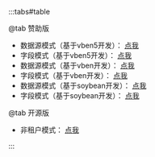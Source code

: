 :::tabs#table

@tab 赞助版

- 数据源模式（基于vben5开发）：   [点我](https://max-datasource.tangyh.top)
- 字段模式（基于vben5开发）：    [点我](https://max-column.tangyh.top)
- 数据源模式（基于vben开发）：   [点我](https://datasource.tangyh.top)
- 字段模式（基于vben开发）：    [点我](https://column.tangyh.top)
- 数据源模式（基于soybean开发）：   [点我](https://soy-datasource.tangyh.top)
- 字段模式（基于soybean开发）：     [点我](https://soy-column.tangyh.top)

@tab 开源版

- 非租户模式：   [点我](https://none.tangyh.top)

:::
